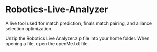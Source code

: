 Robotics-Live-Analyzer
======================

A live tool used for match prediction, finals match pairing, and alliance selection optimization.

Unzip the Robotics Live Analyzer.zip file into your home folder. When opening a file, open the openMe.txt file.
